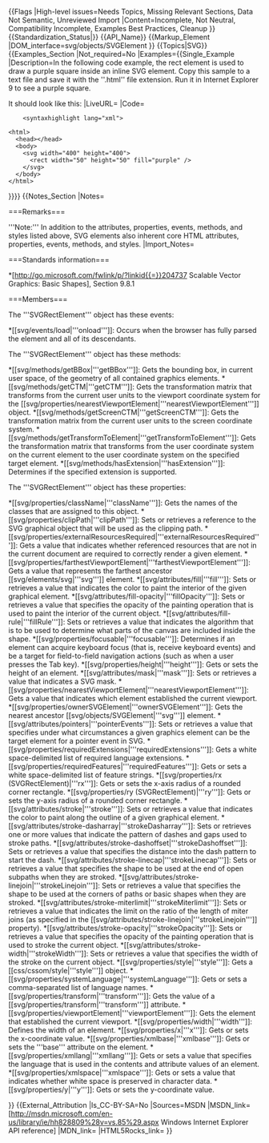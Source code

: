 {{Flags
|High-level issues=Needs Topics, Missing Relevant Sections, Data Not Semantic, Unreviewed Import
|Content=Incomplete, Not Neutral, Compatibility Incomplete, Examples Best Practices, Cleanup
}}
{{Standardization_Status|}}
{{API_Name}}
{{Markup_Element
|DOM_interface=svg/objects/SVGElement
}}
{{Topics|SVG}}
{{Examples_Section
|Not_required=No
|Examples={{Single_Example
|Description=In the following code example,  the rect element is used to draw a purple square inside an inline SVG element.
Copy this sample to a text file and save it with the ''.html'' file extension. Run it in Internet Explorer 9 to see a purple square.

It should look like this:
|LiveURL=
|Code=

        <syntaxhighlight lang="xml">
<!DOCTYPE HTML>
    <html>
      <head></head>
      <body>
        <svg width="400" height="400">
          <rect width="50" height="50" fill="purple" />
        </svg>
      </body>
    </html>
</syntaxhighlight>
}}}}
{{Notes_Section
|Notes=

===Remarks===

'''Note:'''  In addition to the attributes, properties, events, methods, and styles listed above, SVG elements also inherent core HTML attributes, properties, events, methods, and styles.
|Import_Notes=

===Standards information===

*[http://go.microsoft.com/fwlink/p/?linkid{{=}}204737 Scalable Vector Graphics: Basic Shapes], Section 9.8.1

===Members===

The '''SVGRectElement''' object has these events:

*[[svg/events/load|'''onload''']]: Occurs  when the browser has fully parsed the element and all of its descendants.

The '''SVGRectElement''' object has these methods:

*[[svg/methods/getBBox|'''getBBox''']]: Gets the bounding box, in current user space, of the geometry of all contained graphics elements.
*[[svg/methods/getCTM|'''getCTM''']]: Gets  the transformation matrix  that transforms from  the current user units to the viewport coordinate system for the [[svg/properties/nearestViewportElement|'''nearestViewportElement''']] object.
*[[svg/methods/getScreenCTM|'''getScreenCTM''']]: Gets  the transformation matrix from the current user units to the screen coordinate system.
*[[svg/methods/getTransformToElement|'''getTransformToElement''']]: Gets  the transformation matrix  that transforms from the user coordinate system on the current element to the user coordinate system on the  specified  target element.
*[[svg/methods/hasExtension|'''hasExtension''']]: Determines if the specified extension  is supported.

The '''SVGRectElement''' object has these properties:

*[[svg/properties/className|'''className''']]: Gets  the names of the classes  that are assigned to this object.
*[[svg/properties/clipPath|'''clipPath''']]: Sets or retrieves a reference to the SVG graphical object that will be used as the clipping path.
*[[svg/properties/externalResourcesRequired|'''externalResourcesRequired''']]: Gets a value that indicates whether referenced resources that are not in the current document are required to correctly render a given element.
*[[svg/properties/farthestViewportElement|'''farthestViewportElement''']]: Gets  a value that represents the farthest ancestor [[svg/elements/svg|'''svg''']] element.
*[[svg/attributes/fill|'''fill''']]: Sets or retrieves a value that indicates the color to paint the interior of the given graphical element.
*[[svg/attributes/fill-opacity|'''fillOpacity''']]: Sets or retrieves a value that specifies the opacity of the painting operation that is used to paint the interior of the current object.
*[[svg/attributes/fill-rule|'''fillRule''']]: Sets or retrieves a value that indicates the algorithm that is to be used to determine what parts of the canvas are included inside the shape.
*[[svg/properties/focusable|'''focusable''']]: Determines if an element can acquire keyboard focus (that is, receive keyboard events) and be a target for field-to-field navigation actions (such as when  a user presses  the Tab key).
*[[svg/properties/height|'''height''']]: Gets or sets  the height of an element.
*[[svg/attributes/mask|'''mask''']]: Sets or retrieves a value that indicates a SVG mask.
*[[svg/properties/nearestViewportElement|'''nearestViewportElement''']]: Gets  a value that indicates which element established the current viewport.
*[[svg/properties/ownerSVGElement|'''ownerSVGElement''']]: Gets the nearest ancestor [[svg/objects/SVGElement|'''svg''']] element.
*[[svg/attributes/pointers|'''pointerEvents''']]: Sets or retrieves a value that specifies under what circumstances a given graphics element can be the target element for a pointer event in SVG.
*[[svg/properties/requiredExtensions|'''requiredExtensions''']]: Gets a white space-delimited list of required language extensions.
*[[svg/properties/requiredFeatures|'''requiredFeatures''']]: Gets or sets a white space-delimited list of feature strings.
*[[svg/properties/rx (SVGRectElement)|'''rx''']]: Gets or sets  the x-axis radius of a rounded corner rectangle.
*[[svg/properties/ry (SVGRectElement)|'''ry''']]: Gets or sets  the y-axis radius of a rounded corner rectangle.
*[[svg/attributes/stroke|'''stroke''']]: Sets or retrieves a value that indicates the color to paint along the outline of a given graphical element.
*[[svg/attributes/stroke-dasharray|'''strokeDasharray''']]: Sets or retrieves one or more values that indicate the pattern of dashes and gaps used to stroke paths.
*[[svg/attributes/stroke-dashoffset|'''strokeDashoffset''']]: Sets or retrieves a value that specifies the distance into the dash pattern to start the dash.
*[[svg/attributes/stroke-linecap|'''strokeLinecap''']]: Sets or retrieves a value that specifies the shape to be used at the end of open subpaths when they are stroked.
*[[svg/attributes/stroke-linejoin|'''strokeLinejoin''']]: Sets or retrieves a value that specifies the shape to be used at the corners of paths or basic shapes when they are stroked.
*[[svg/attributes/stroke-miterlimit|'''strokeMiterlimit''']]: Sets or retrieves a value that indicates the limit on the ratio of the length of miter joins (as specified in the [[svg/attributes/stroke-linejoin|'''strokeLinejoin''']] property).
*[[svg/attributes/stroke-opacity|'''strokeOpacity''']]: Sets or retrieves a value that specifies the opacity of the painting operation that is used to stroke the current object.
*[[svg/attributes/stroke-width|'''strokeWidth''']]: Sets or retrieves a value that specifies the width of the stroke on the current object.
*[[svg/properties/style|'''style''']]: Gets a [[css/cssom/style|'''style''']] object.
*[[svg/properties/systemLanguage|'''systemLanguage''']]: Gets or sets a comma-separated list of language names.
*[[svg/properties/transform|'''transform''']]: Gets the value of a [[svg/properties/transform|'''transform''']] attribute.
*[[svg/properties/viewportElement|'''viewportElement''']]: Gets the element that established the current viewport.
*[[svg/properties/width|'''width''']]: Defines the width of an element.
*[[svg/properties/x|'''x''']]: Gets or sets the x-coordinate value.
*[[svg/properties/xmlbase|'''xmlbase''']]: Gets or sets the '''base''' attribute on the element.
*[[svg/properties/xmllang|'''xmllang''']]: Gets or sets a value that specifies the language that is used in the contents and attribute values of an element.
*[[svg/properties/xmlspace|'''xmlspace''']]: Gets or sets a value that indicates whether white space is preserved in character data.
*[[svg/properties/y|'''y''']]: Gets or sets the y-coordinate value.

}}
{{External_Attribution
|Is_CC-BY-SA=No
|Sources=MSDN
|MSDN_link=[http://msdn.microsoft.com/en-us/library/ie/hh828809%28v=vs.85%29.aspx Windows Internet Explorer API reference]
|MDN_link=
|HTML5Rocks_link=
}}